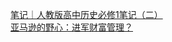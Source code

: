   
[笔记｜人教版高中历史必修1笔记（二）](http://www.dianyue.me/archives/514/21ty0ce66e8yr7ay/)  
[亚马逊的野心：进军财富管理？](http://www.dianyue.me/archives/447/qhu0bdw3ikjw3me3/)
